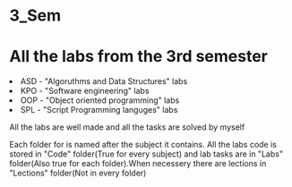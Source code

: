 # 3_Sem
<h1>All the labs from the 3rd semester</h1>
<li>ASD - "Algoruthms and Data Structures" labs</li>
<li>KPO - "Software engineering" labs</li>
<li>OOP - "Object oriented programming" labs</li>
<li>SPL - "Script Programming languges" labs</li>
<p>All the labs are well made and all the tasks are solved by myself</p>
<p>Each folder for is named after the subject it contains. All the labs code is stored in "Code" folder(True for every subject) and lab tasks are in "Labs" folder(Also true for each folder).When necessery there are lections in "Lections" folder(Not in every folder)</p>
